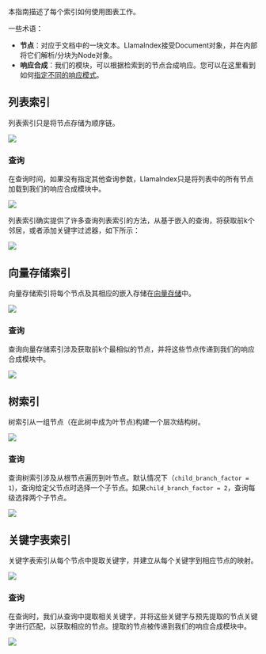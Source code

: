 本指南描述了每个索引如何使用图表工作。

一些术语：
- **节点**：对应于文档中的一块文本。LlamaIndex接受Document对象，并在内部将它们解析/分块为Node对象。
- **响应合成**：我们的模块，可以根据检索到的节点合成响应。您可以在这里看到如何[指定不同的响应模式](setting-response-mode)。

## 列表索引

列表索引只是将节点存储为顺序链。

![](/_static/indices/list.png)

### 查询

在查询时间，如果没有指定其他查询参数，LlamaIndex只是将列表中的所有节点加载到我们的响应合成模块中。

![](/_static/indices/list_query.png)

列表索引确实提供了许多查询列表索引的方法，从基于嵌入的查询，将获取前k个邻居，或者添加关键字过滤器，如下所示：

![](/_static/indices/list_filter_query.png)

## 向量存储索引

向量存储索引将每个节点及其相应的嵌入存储在[向量存储](vector-store-index)中。

![](/_static/indices/vector_store.png)

### 查询

查询向量存储索引涉及获取前k个最相似的节点，并将这些节点传递到我们的响应合成模块中。

![](/_static/indices/vector_store_query.png)

## 树索引

树索引从一组节点（在此树中成为叶节点)构建一个层次结构树。

![](/_static/indices/tree.png)

### 查询

查询树索引涉及从根节点遍历到叶节点。默认情况下（`child_branch_factor = 1`)，查询给定父节点时选择一个子节点。如果`child_branch_factor = 2`，查询每级选择两个子节点。

![](/_static/indices/tree_query.png)

## 关键字表索引

关键字表索引从每个节点中提取关键字，并建立从每个关键字到相应节点的映射。

![](/_static/indices/keyword.png)

### 查询

在查询时，我们从查询中提取相关关键字，并将这些关键字与预先提取的节点关键字进行匹配，以获取相应的节点。提取的节点被传递到我们的响应合成模块中。

![](/_static/indices/keyword_query.png)